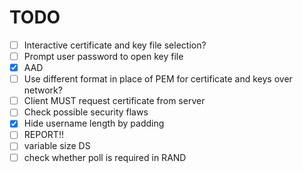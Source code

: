 # TODO

 - [ ] Interactive certificate and key file selection?
 - [ ] Prompt user password to open key file
 - [x] AAD
 - [ ] Use different format in place of PEM for certificate and keys over network?
 - [ ] Client MUST request certificate from server
 - [ ] Check possible security flaws
 - [x] Hide username length by padding
 - [ ] REPORT!!
 - [ ] variable size DS
 - [ ] check whether poll is required in RAND